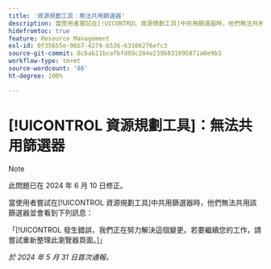 ```yaml
---
title: '資源規劃工具：無法共用篩選器'
description: 當使用者嘗試在[!UICONTROL 資源規劃工具]中共用篩選器時，他們無法共用該篩選器並會看到錯誤訊息。
hidefromtoc: true
feature: Resource Management
exl-id: 0f35655e-96b7-4279-b536-63106276efc3
source-git-commit: 8c6ab11bcafbfd09c204e239b831095871a0e9b3
workflow-type: tm+mt
source-wordcount: '86'
ht-degree: 100%

---
```


# [!UICONTROL 資源規劃工具]：無法共用篩選器

>[!NOTE]
>
>此問題已在 2024 年 6 月 10 日修正。

當使用者嘗試在[!UICONTROL 資源規劃工具]中共用篩選器時，他們無法共用該篩選器並會看到下列訊息：

「[!UICONTROL 發生錯誤，我們正在努力解決這個變更。若要繼續您的工作，請嘗試重新整理此瀏覽器頁面。]」

_於 2024 年 5 月 31 日首次通報。_
